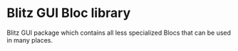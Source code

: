 # Blitz GUI Bloc library

Blitz GUI package which contains all less specialized Blocs that can be used in many places.
